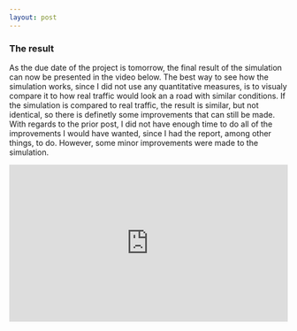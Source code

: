 ```yaml
---
layout: post
---
```


### The result
As the due date of the project is tomorrow, the final result of the simulation can now be presented in the video below. The best way to see how the simulation works, since I did not use any quantitative measures, is to visualy compare it to how real traffic would look an a road with similar conditions. If the simulation is compared to real traffic, the result is similar, but not identical, so there is definetly some improvements that can still be made. With regards to the prior post, I did not have enough time to do all of the improvements I would have wanted, since I had the report, among other things, to do. However, some minor improvements were made to the simulation. 

  
  <div style="height: 0; padding-bottom: calc(56.25%); position:relative; width: 100%;"><iframe allow="autoplay; gyroscope;" allowfullscreen height="100%" referrerpolicy="strict-origin" src="https://www.kapwing.com/e/604e4f2be14ed20078f7d4a7" style="border:0; height:100%; left:0; overflow:hidden; position:absolute; top:0; width:100%" title="Embedded content made on Kapwing" width="100%"></iframe></div><p style="font-size: 12px; text-align: right;"><a href="https://www.kapwing.com/videos/604e4f2be14ed20078f7d4a7" target="_blank" rel="noopener noreferrer"></a></p>
